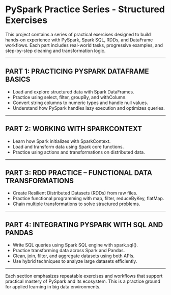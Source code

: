 PySpark Practice Series - Structured Exercises
===================================================

This project contains a series of practical exercises designed to build
hands-on experience with PySpark, Spark SQL, RDDs, and DataFrame workflows.
Each part includes real-world tasks, progressive examples, and step-by-step
cleaning and transformation logic.

------------------------------------------------------------
PART 1: PRACTICING PYSPARK DATAFRAME BASICS
------------------------------------------------------------

- Load and explore structured data with Spark DataFrames.
- Practice using select, filter, groupBy, and withColumn.
- Convert string columns to numeric types and handle null values.
- Understand how PySpark handles lazy execution and optimizes queries.

------------------------------------------------------------
PART 2: WORKING WITH SPARKCONTEXT
------------------------------------------------------------

- Learn how Spark initializes with SparkContext.
- Load and transform data using Spark core functions.
- Practice using actions and transformations on distributed data.

------------------------------------------------------------
PART 3: RDD PRACTICE – FUNCTIONAL DATA TRANSFORMATIONS
------------------------------------------------------------

- Create Resilient Distributed Datasets (RDDs) from raw files.
- Practice functional programming with map, filter, reduceByKey, flatMap.
- Chain multiple transformations to solve structured problems.

------------------------------------------------------------
PART 4: INTEGRATING PYSPARK WITH SQL AND PANDAS
------------------------------------------------------------

- Write SQL queries using Spark SQL engine with spark.sql().
- Practice transforming data across Spark and Pandas.
- Clean, join, filter, and aggregate datasets using both APIs.
- Use hybrid techniques to analyze large datasets efficiently.

------------------------------------------------------------

Each section emphasizes repeatable exercises and workflows that support
practical mastery of PySpark and its ecosystem. This is a practice ground 
for applied learning in big data environments.

